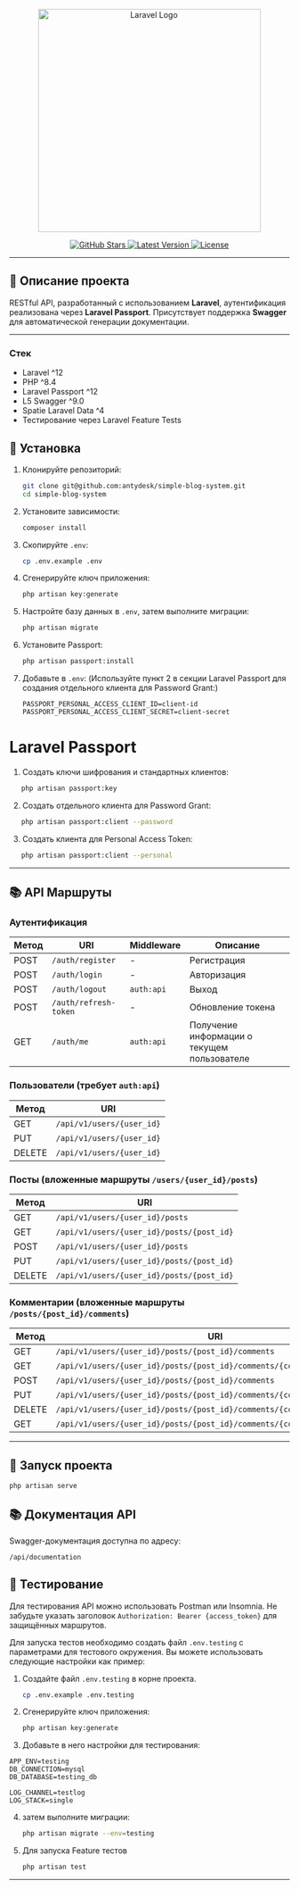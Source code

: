 <p align="center">
    <a href="https://laravel.com" target="_blank">
        <img src="https://raw.githubusercontent.com/laravel/art/master/logo-lockup/5%20SVG/2%20CMYK/1%20Full%20Color/laravel-logolockup-cmyk-red.svg" width="400" alt="Laravel Logo">
    </a>
</p>

<p align="center">
    <a href="https://github.com/dunglas/frankenphp">
        <img src="https://img.shields.io/github/stars/dunglas/frankenphp.svg" alt="GitHub Stars">
    </a>
    <a href="https://packagist.org/packages/dunglas/frankenphp">
        <img src="https://img.shields.io/packagist/v/dunglas/frankenphp.svg" alt="Latest Version">
    </a>
    <a href="https://github.com/dunglas/frankenphp/blob/main/LICENSE">
        <img src="https://img.shields.io/github/license/dunglas/frankenphp.svg" alt="License">
    </a>
</p>

---

## 📘 Описание проекта

RESTful API, разработанный с использованием **Laravel**, аутентификация реализована через **Laravel Passport**.
Присутствует поддержка **Swagger** для автоматической генерации документации.

---

### Стек

- Laravel ^12
- PHP ^8.4
- Laravel Passport ^12
- L5 Swagger ^9.0
- Spatie Laravel Data ^4
- Тестирование через Laravel Feature Tests

## 🚀 Установка

1. Клонируйте репозиторий:
   ```bash
   git clone git@github.com:antydesk/simple-blog-system.git
   cd simple-blog-system
   ```

2. Установите зависимости:
   ```bash
   composer install
   ```

3. Скопируйте `.env`:
   ```bash
   cp .env.example .env
   ```

4. Сгенерируйте ключ приложения:
   ```bash
   php artisan key:generate
   ```

5. Настройте базу данных в `.env`, затем выполните миграции:
   ```bash
   php artisan migrate
   ```

6. Установите Passport:
   ```bash
   php artisan passport:install
   ```

7. Добавьте в `.env`: (Используйте пункт 2 в секции Laravel Passport для создания отдельного клиента для Password Grant:)
   ```env
   PASSPORT_PERSONAL_ACCESS_CLIENT_ID=client-id
   PASSPORT_PERSONAL_ACCESS_CLIENT_SECRET=client-secret
   ```
# Laravel Passport

1. Создать ключи шифрования и стандартных клиентов:
 ```bash
    php artisan passport:key
```

2. Создать отдельного клиента для Password Grant:
 ```bash
    php artisan passport:client --password
```

3. Создать клиента для Personal Access Token:
 ```bash
    php artisan passport:client --personal
```
---

## 📚 API Маршруты

### Аутентификация

| Метод | URI                   | Middleware | Описание                                    |
|-------|-----------------------|------------|---------------------------------------------|
| POST  | `/auth/register`      | -          | Регистрация                                 |
| POST  | `/auth/login`         | -          | Авторизация                                 |
| POST  | `/auth/logout`        | `auth:api` | Выход                                       |
| POST  | `/auth/refresh-token` | -          | Обновление токена                           |
| GET   | `/auth/me`            | `auth:api` | Получение информации о текущем пользователе |

### Пользователи (требует `auth:api`)

| Метод  | URI                       |
|--------|---------------------------|
| GET    | `/api/v1/users/{user_id}` |
| PUT    | `/api/v1/users/{user_id}` |
| DELETE | `/api/v1/users/{user_id}` |

### Посты (вложенные маршруты `/users/{user_id}/posts`)

| Метод  | URI                                |
|--------|------------------------------------|
| GET    | `/api/v1/users/{user_id}/posts`           |
| GET    | `/api/v1/users/{user_id}/posts/{post_id}` |
| POST   | `/api/v1/users/{user_id}/posts`           |
| PUT    | `/api/v1/users/{user_id}/posts/{post_id}` |
| DELETE | `/api/v1/users/{user_id}/posts/{post_id}` |

### Комментарии (вложенные маршруты `/posts/{post_id}/comments`)

| Метод  | URI                                                               |
|--------|-------------------------------------------------------------------|
| GET    | `/api/v1/users/{user_id}/posts/{post_id}/comments`                       |
| GET    | `/api/v1/users/{user_id}/posts/{post_id}/comments/{comment_id}`          |
| POST   | `/api/v1/users/{user_id}/posts/{post_id}/comments`                       |
| PUT    | `/api/v1/users/{user_id}/posts/{post_id}/comments/{comment_id}`          |
| DELETE | `/api/v1/users/{user_id}/posts/{post_id}/comments/{comment_id}`          |
| GET    | `/api/v1/users/{user_id}/posts/{post_id}/comments/{comment_id}/children` |

---

## 🚀 Запуск проекта
   ```bash
   php artisan serve
   ```

## 📚 Документация API

Swagger-документация доступна по адресу:
   ```cp
   /api/documentation
   ```

## 🧪 Тестирование

Для тестирования API можно использовать Postman или Insomnia. Не забудьте указать заголовок
`Authorization: Bearer {access_token}` для защищённых маршрутов.


Для запуска тестов необходимо создать файл `.env.testing` с параметрами для тестового окружения. Вы можете использовать следующие настройки как пример:

1. Создайте файл `.env.testing` в корне проекта.
   ```bash
   cp .env.example .env.testing
   ```
2. Сгенерируйте ключ приложения:
    ```bash
    php artisan key:generate
    ```

3. Добавьте в него настройки для тестирования:

```dotenv
APP_ENV=testing
DB_CONNECTION=mysql
DB_DATABASE=testing_db

LOG_CHANNEL=testlog
LOG_STACK=single
```

4. затем выполните миграции:
   ```bash
   php artisan migrate --env=testing
   ```

5. Для запуска Feature тестов
   ```bash
   php artisan test
   ```

---
